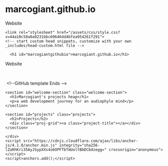 # marcogiant.github.io
Website 
<!--  GitHub template starts  -->
<!DOCTYPE html>
<html lang="en-US">
  <head>
    <meta charset="UTF-8">
    <meta http-equiv="X-UA-Compatible" content="IE=edge">
    <meta name="viewport" content="width=device-width, initial-scale=1">

<!-- Begin Jekyll SEO tag v2.8.0 -->
<title>marcogiant.github.io | Website</title>
<meta name="generator" content="Jekyll v3.9.3" />
<meta property="og:title" content="marcogiant.github.io" />
<meta property="og:locale" content="en_US" />
<meta name="description" content="Website" />
<meta property="og:description" content="Website" />
<link rel="canonical" href="https://marcogiant.github.io/" />
<meta property="og:url" content="https://marcogiant.github.io/" />
<meta property="og:site_name" content="marcogiant.github.io" />
<meta property="og:type" content="website" />
<meta name="twitter:card" content="summary" />
<meta property="twitter:title" content="marcogiant.github.io" />
<script type="application/ld+json">
{"@context":"https://schema.org","@type":"WebSite","description":"Website","headline":"marcogiant.github.io","name":"marcogiant.github.io","url":"https://marcogiant.github.io/"}</script>
<!-- End Jekyll SEO tag -->

    <link rel="stylesheet" href="/assets/css/style.css?v=44a10c58a0a9231bbc696464d4bfea954261f291">
    <!-- start custom head snippets, customize with your own _includes/head-custom.html file -->

<!-- Setup Google Analytics -->



<!-- You can set your favicon here -->
<!-- link rel="shortcut icon" type="image/x-icon" href="/favicon.ico" -->

<!-- end custom head snippets -->

  </head>
  <body>
    <div class="container-lg px-3 my-5 markdown-body">
      

      <h1 id="marcogiantgithubio">marcogiant.github.io</h1>
<p>Website</p>  

 <!--GitHub template Ends —> 

<body>

<main>


<!-- WELCOME SECTION -->

    <section id="welcome-section" class="welcome-section">
      <h1>Marcogiant's projects heap</h1>
      <p>a web development journey for an audiophyle mind</p>
    </section>

<!-- WELCOME SECTION -->

<!-- Project SECTION -->

    <section id="projects" class="projects">
      <h2>Projects</h2>
      <div class="proj-grid"><a class="project-title"></a></div>
    </section>

<!-- project SECTION -->


</main>


<!-- Guide 5 PERSONAL PORTFOLIO  
Waiting: Your portfolio should have a navbar with an id of navbar.  
Waiting: Your #navbar element should contain at least one a element whose href attribute starts with #.  
Waiting: Your portfolio should have an a element with an id of profile-link.  
Waiting: Your #profile-link element should have a target attribute of _blank.  
Waiting: Your portfolio should use at least one media query.  
Waiting: Your #navbar element should always be at the top of the viewport.  -->


      
    </div> 
    <script src="https://cdnjs.cloudflare.com/ajax/libs/anchor-js/4.1.0/anchor.min.js" integrity="sha256-lZaRhKri35AyJSypXXs4o6OPFTbTmUoltBbDCbdzegg=" crossorigin="anonymous"></script>
    <script>anchors.add();</script>
  </body>
</html>
